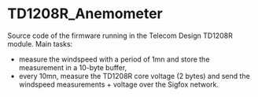 # TD1208R_Anemometer
Source code of the firmware running in the Telecom Design TD1208R module. Main tasks:
- measure the windspeed with a period of 1mn and store the measurement in a 10-byte buffer,
- every 10mn, measure the TD1208R core voltage (2 bytes) and send the windspeed measurements + voltage over the Sigfox network.
